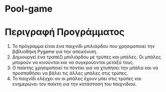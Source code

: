 # Pool-game
# Περιγραφή Προγράμματος
1. Το πρόγραμμα είναι ένα παιχνίδι μπιλιάρδου που χρησιμοποιεί την βιβλιοθήκη Pygame για την απεικόνιση.
2. Δημιουργεί ένα τραπέζι μπιλιάρδου με τρύπες και μπάλες. Οι μπάλες μπορούν να κινούνται και να συγκρούονται μεταξύ τους.
3. Ο παίκτης χρησιμοποιεί το ποντίκι για να χτυπήσει την μπάλα και να προσπαθήσει να βάλει τις άλλες μπάλες στις τρύπες.
4. Το παιχνίδι ελέγχει αν οι μπάλες έχουν μπει στις τρύπες και ενημερώνει τον παίκτη για την κατάσταση του παιχνιδιού.
